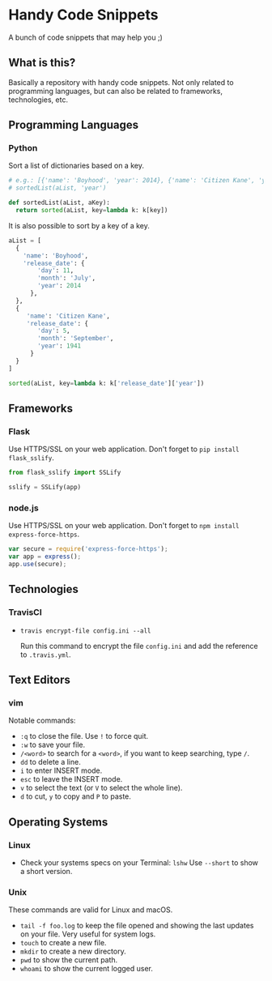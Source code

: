 # Handy Code Snippets
A bunch of code snippets that may help you ;)

## What is this?

Basically a repository with handy code snippets. Not only related to programming languages, but can also be related to frameworks, technologies, etc.

## Programming Languages

### Python

Sort a list of dictionaries based on a key.

```python
# e.g.: [{'name': 'Boyhood', 'year': 2014}, {'name': 'Citizen Kane', 'year': 1941}, {'name': 'Mad Max: Fury Road', 'year': 2015}]
# sortedList(aList, 'year')

def sortedList(aList, aKey):
  return sorted(aList, key=lambda k: k[key])
```

It is also possible to sort by a key of a key.

```python
aList = [
  {
    'name': 'Boyhood',
    'release_date': {
        'day': 11,
        'month': 'July',
        'year': 2014
      },
  },
  {
     'name': 'Citizen Kane',
     'release_date': {
        'day': 5,
        'month': 'September',
        'year': 1941
      }
  }
]

sorted(aList, key=lambda k: k['release_date']['year'])
```

## Frameworks

### Flask

Use HTTPS/SSL on your web application. Don't forget to `pip install flask_sslify`.

```python
from flask_sslify import SSLify

sslify = SSLify(app)
```

### node.js

Use HTTPS/SSL on your web application. Don't forget to `npm install express-force-https`.

```javascript
var secure = require('express-force-https');
var app = express();
app.use(secure);
```

## Technologies

### TravisCI

- `travis encrypt-file config.ini --all`

  Run this command to encrypt the file `config.ini` and add the reference to `.travis.yml`.

## Text Editors

### vim

Notable commands:

- `:q` to close the file. Use `!` to force quit.
- `:w` to save your file.
- `/<word>` to search for a `<word>`, if you want to keep searching, type `/`.
- `dd` to delete a line.
- `i` to enter INSERT mode.
- `esc` to leave the INSERT mode.
- `v` to select the text (or `V` to select the whole line).
- `d` to cut, `y` to copy and `P` to paste.


## Operating Systems

### Linux

- Check your systems specs on your Terminal: `lshw` Use `--short` to show a short version.

### Unix
These commands are valid for Linux and macOS.

- `tail -f foo.log` to keep the file opened and showing the last updates on your file. Very useful for system logs.
- `touch` to create a new file.
- `mkdir` to create a new directory.
- `pwd` to show the current path.
- `whoami` to show the current logged user.
